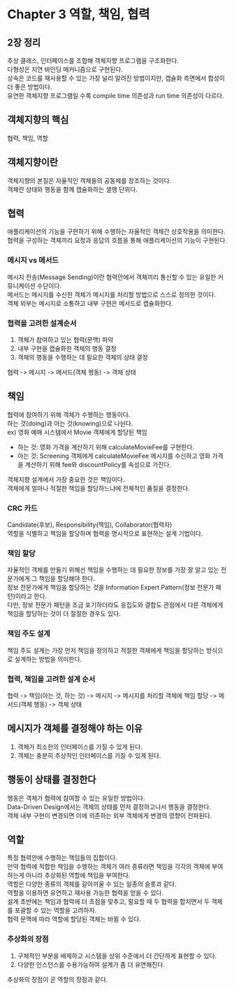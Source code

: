 # Chapter 3 역할, 책임, 협력

## 2장 정리
추상 클래스, 인터페이스를 조합해 객체지향 프로그램을 구조화한다.  
다형성은 지연 바인딩 메커니즘으로 구현된다.  
상속은 코드를 재사용할 수 있는 가장 널리 알려진 방법이지만, 캡슐화 측면에서 합성이 더 좋은 방법이다.  
유연한 객체지향 프로그램일 수록 compile time 의존성과 run time 의존성이 다르다.  

## 객체지향의 핵심
협력, 책임, 역할  

## 객체지향이란
객체지향의 본질은 자율적인 객체들의 공동체를 창조하는 것이다.  
객체란 상태와 행동을 함께 캡슐화하는 샐행 단위다.  

## 협력
애플리케이션의 기능을 구현하기 위해 수행하는 자율적인 객체간 상호작용을 의미한다.  
협력을 구성하는 객체끼리 요청과 응답의 흐름을 통해 애플리케이션의 기능이 구현된다.  

### 메시지 vs 메서드
메시지 전송(Message Sending)이란 협력안에서 객체끼리 통신할 수 있는 유일한 커뮤니케이션 수단이다.  
메서드는 메시지를 수신한 객체가 메시지를 처리할 방법으로 스스로 정의한 것이다.  
객체 외부는 메시지로 소통하고 내부 구현은 메서드로 캡슐화한다.  

### 협력을 고려한 설계순서
1. 객체가 참여하고 있는 협력(문맥) 파악  
2. 내부 구현을 캡슐화한 객체의 행동 결정  
3. 객체의 행동을 수행하는 데 필요한 객체의 상태 결정  

협력 -> 메시지 -> 메서드(객체 행동) -> 객체 상태 

## 책임
협력에 참여하기 위해 객체가 수행하는 행동이다.  
하는 것(doing)과 아는 것(knowing)으로 나뉜다.  
ex) 영화 예매 시스템에서 Movie 객체에게 할당된 책임  
- 하는 것: 영화 가격을 계산하기 위해 calculateMovieFee를 구현한다.  
- 아는 것: Screening 객체에게 calculateMovieFee 메시지를 수신하고 영화 가격을 계산하기 위해 fee와 discountPolicy를 속성으로 가진다.  

객체지향 설계에서 가장 중요한 것은 책임이다.  
객체에게 얼마나 적절한 책임을 할당하느냐에 전체적인 품질을 결정한다.  

### CRC 카드
Candidate(후보), Responsibility(책임), Collaborator(협력자)  
역할을 식별하고 책임을 할당하며 협력을 명시적으로 표현하는 설계 기법이다.  

### 책임 할당
자율적인 객체를 만들기 위해선 책임을 수행하는 데 필요한 정보를 가장 잘 알고 있는 전문가에게 그 책임을 할당해야 한다.  
정보 전문가에게 책임을 할당하는 것을 Information Expert Pattern(정보 전문가 패턴)이라고 한다.  
다만, 정보 전문가 패턴을 조금 포기하더라도 응집도와 결합도 관점에서 다른 객체에게 책임을 할당하는 것이 더 절절한 경우도 있다.  

### 책임 주도 설계
책임 주도 설계는 가장 먼저 책임을 정의하고 적절한 객체에게 책임을 할당하는 방식으로 설계하는 방법을 의미한다.  

### 협력, 책임을 고려한 설계 순서  
협력 -> 책임(아는 것, 하는 것) -> 메시지 -> 메시지를 처리할 객체에 책임 할당 -> 메서드(객체 행동) -> 객체 상태  

## 메시지가 객체를 결정해야 하는 이유
1. 객체가 최소한의 인터페이스를 가질 수 있게 된다.  
2. 객체는 충분히 추상적인 인터페이스를 가질 수 있게 된다.  

## 행동이 상태를 결정한다  
행동은 객체가 협력에 참여할 수 있는 유일한 방법이다.  
Data-Driven Design에서는 객체의 상태를 먼저 결정하고나서 행동을 결정한다.  
객체 내부 구현이 변경되면 이에 의존하는 외부 객체에게 변경의 영향이 전파된다.  

## 역할
특정 협력안에 수행하는 책임들의 집합이다.  
만약 협력에 적합한 책임을 수행하는 객체가 여러 종류라면 책임을 각각의 객체에 부여하는게 아니라 추상화된 역할에 책임을 부여한다.  
역할은 다양한 종류의 객체를 갈아끼울 수 있는 일종의 슬롯과 같다.  
역할을 이용하면 유연하고 재사용 가능한 협력을 얻을 수 있다.  
설계 초반에는 책임과 협력에 더 초점을 맞추고, 필요할 때 두 협력을 합치면서 두 객체를 포괄할 수 있는 역할을 고려하자.  
협력 문맥에 따라 역할에 할당된 객체는 바뀔 수 있다.  

### 추상화의 장점
1. 구체적인 부분을 배제하고 시스템을 상위 수준에서 더 간단하게 표현할 수 있다.  
2. 다양한 인스턴스를 수용가능하여 설계가 좀 더 유연해진다.  

추상화의 장점이 곧 역할의 장점과 같다.  
